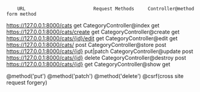         URL                         Request Methods     Controller@method           form method
https://127.0.0.1:8000/cats             get             CategoryController@index        get    
https://127.0.0.1:8000/cats/create      get             CategoryController@create       get
https://127.0.0.1:8000/cats/{id}/edit   get             CategoryController@edit         get
https://127.0.0.1:8000/cats/            post            CategoryController@store        post
https://127.0.0.1:8000/cats/{id}        put|patch       CategoryController@update       post
https://127.0.0.1:8000/cats/{id}        delete          CategoryController@destroy      post
https://127.0.0.1:8000/cats/{id}        get             CategoryController@show         get


@method('put')
@method('patch')
@method('delete')
@csrf(cross site request forgery)